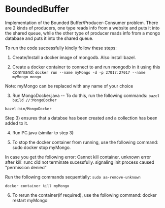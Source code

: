 # BoundedBuffer
Implementation of the Bounded Buffer/Producer-Consumer problem. 
There are 2 kinds of producers, one type reads info from a website and puts it into the shared queue, 
while the other type of producer reads info from a mongo database and puts it into the shared queue.

To run the code successfully kindly follow these steps:
1) Create/Install a docker image of mongodb. Also install bazel.

2) Create a docker container to connect to and run mongodb in it using this command: `docker run --name myMongo -d -p 27017:27017 --name myMongo mongo`

Note: myMongo can be replaced with any name of your choice

3) Run MongoDocker.java -- To do this, run the following commands: `bazel build //:MongoDocker`

`bazel-bin/MongoDocker`

Step 3) ensures that a databse has been created and a collection has been added to it.

4) Run PC.java (similar to step 3)

5) To stop the docker container from running, use the following command: sudo docker stop myMongo. 

In case you get the following error: Cannot kill container. unknown error after kill: runc did not terminate sucessfully. signaling init process caused "permission denied"

Run the following commands sequentially: 
`sudo aa-remove-unknown`

`docker container kill myMongo` 

6) To rerun the container(if required), use the following command: docker restart myMongo
